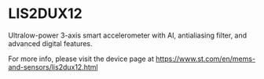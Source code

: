 # LIS2DUX12

Ultralow-power 3-axis smart accelerometer with AI, antialiasing filter, and advanced digital features.

For more info, please visit the device page at https://www.st.com/en/mems-and-sensors/lis2dux12.html
